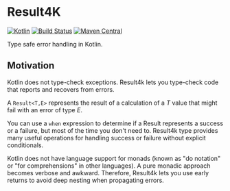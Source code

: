 # Result4K

[![Kotlin](https://img.shields.io/badge/kotlin-1.1.4-blue.svg)](http://kotlinlang.org)
[![Build Status](https://travis-ci.org/npryce/result4k.svg?branch=master)](https://travis-ci.org/npryce/result4k)
[![Maven Central](https://img.shields.io/maven-central/v/com.natpryce/result4k.svg)](http://search.maven.org/#search%7Cga%7C1%7Cg%3A%22com.natpryce%22%20AND%20a%3A%22result4k%22)


Type safe error handling in Kotlin.

## Motivation

Kotlin does not type-check exceptions.  Result4k lets you type-check code that reports and recovers from errors.

A `Result<T,E>` represents the result of a calculation of a _T_ value that might fail with an error of type _E_.

You can use a `when` expression to determine if a Result represents a success or a failure, but most of the time you don't need to.  Result4k type provides many useful operations for handling success or failure without explicit conditionals.

Kotlin does not have language support for monads (known as "do notation" or "for comprehensions" in other languages). A pure monadic approach becomes verbose and awkward.  Therefore, Result4k lets you use early returns to avoid deep nesting when propagating errors.
